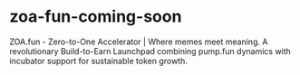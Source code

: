 # zoa-fun-coming-soon
ZOA.fun - Zero-to-One Accelerator | Where memes meet meaning. A revolutionary Build-to-Earn Launchpad combining pump.fun dynamics with incubator support for sustainable token growth.
